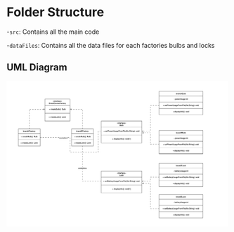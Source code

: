 # Folder Structure

-`src`: Contains all the main code

-`dataFiles`: Contains all the data files for each factories bulbs and locks

## UML Diagram
![UML.png](UML.png)